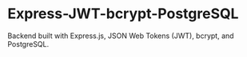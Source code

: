 # Express-JWT-bcrypt-PostgreSQL
Backend built with Express.js, JSON Web Tokens (JWT), bcrypt, and PostgreSQL.
